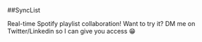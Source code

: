 ##SyncList

Real-time Spotify playlist collaboration! Want to try it? DM me on Twitter/Linkedin so I can give you access 😁
